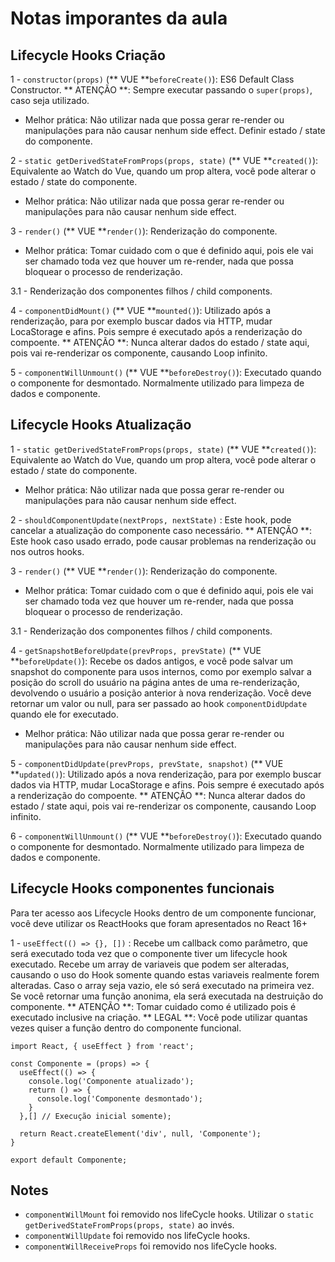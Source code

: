 # Notas imporantes da aula

## Lifecycle Hooks Criação

1 - `constructor(props)` (** VUE **`beforeCreate()`): ES6 Default Class Constructor.
** ATENÇÃO **: Sempre executar passando o `super(props)`, caso seja utilizado.

- Melhor prática: Não utilizar nada que possa gerar re-render ou manipulações para não causar nenhum side effect. Definir estado / state do componente.

2 - `static getDerivedStateFromProps(props, state)` (** VUE **`created()`): Equivalente ao Watch do Vue, quando um prop altera, você pode alterar o estado / state do componente.

- Melhor prática: Não utilizar nada que possa gerar re-render ou manipulações para não causar nenhum side effect.

3 - `render()` (** VUE **`render()`): Renderização do componente.

- Melhor prática: Tomar cuidado com o que é definido aqui, pois ele vai ser chamado toda vez que houver um re-render, nada que possa bloquear o processo de renderização.

3.1 - Renderização dos componentes filhos / child components.

4 - `componentDidMount()` (** VUE **`mounted()`): Utilizado após a renderização, para por exemplo buscar dados via HTTP, mudar LocaStorage e afins. Pois sempre é executado após a renderização do compoente. 
** ATENÇÃO **: Nunca alterar dados do estado / state aqui, pois vai re-renderizar os componente, causando Loop infinito.

5 - `componentWillUnmount()` (** VUE **`beforeDestroy()`): Executado quando o componente for desmontado. Normalmente utilizado para limpeza de dados e componente.

## Lifecycle Hooks Atualização

1 - `static getDerivedStateFromProps(props, state)` (** VUE **`created()`): Equivalente ao Watch do Vue, quando um prop altera, você pode alterar o estado / state do componente.

- Melhor prática: Não utilizar nada que possa gerar re-render ou manipulações para não causar nenhum side effect.

2 - `shouldComponentUpdate(nextProps, nextState)` : Este hook, pode cancelar a atualização do componente caso necessário.
** ATENÇÃO **: Este hook caso usado errado, pode causar problemas na renderização ou nos outros hooks.

3 - `render()` (** VUE **`render()`): Renderização do componente.

- Melhor prática: Tomar cuidado com o que é definido aqui, pois ele vai ser chamado toda vez que houver um re-render, nada que possa bloquear o processo de renderização.

3.1 - Renderização dos componentes filhos / child components.

4 - `getSnapshotBeforeUpdate(prevProps, prevState)` (** VUE **`beforeUpdate()`): Recebe os dados antigos, e você pode salvar um snapshot do componente para usos internos, como por exemplo salvar a posição do scroll do usuário na página antes de uma re-renderização, devolvendo o usuário a posição anterior à nova renderização. Você deve retornar um valor ou null, para ser passado ao hook `componentDidUpdate` quando ele for executado.

- Melhor prática: Não utilizar nada que possa gerar re-render ou manipulações para não causar nenhum side effect.

5 - `componentDidUpdate(prevProps, prevState, snapshot)` (** VUE **`updated()`): Utilizado após a nova renderização, para por exemplo buscar dados via HTTP, mudar LocaStorage e afins. Pois sempre é executado após a renderização do compoente.
** ATENÇÃO **: Nunca alterar dados do estado / state aqui, pois vai re-renderizar os componente, causando Loop infinito.

6 - `componentWillUnmount()` (** VUE **`beforeDestroy()`): Executado quando o componente for desmontado. Normalmente utilizado para limpeza de dados e componente.

## Lifecycle Hooks componentes funcionais
Para ter acesso aos Lifecycle Hooks dentro de um componente funcionar, você deve utilizar os ReactHooks que foram apresentados no React 16+

1 - `useEffect(() => {}, [])` : Recebe um callback como parâmetro, que será executado toda vez que o componente tiver um lifecycle hook executado. Recebe um array de variaveis que podem ser alteradas, causando o uso do Hook somente quando estas variaveis realmente forem alteradas. Caso o array seja vazio, ele só será executado na primeira vez. Se você retornar uma função anonima, ela será executada na destruição do componente.
** ATENÇÃO **: Tomar cuidado como é utilizado pois é executado inclusive na criação.
** LEGAL **: Você pode utilizar quantas vezes quiser a função dentro do componente funcional.

```JS
import React, { useEffect } from 'react';

const Componente = (props) => {
  useEffect(() => {
    console.log('Componente atualizado');
    return () => {
      console.log('Componente desmontado');
    }
  },[] // Execução inicial somente);

  return React.createElement('div', null, 'Componente');
}

export default Componente;

```

## Notes

- `componentWillMount` foi removido nos lifeCycle hooks. Utilizar o `static getDerivedStateFromProps(props, state)` ao invés.
- `componentWillUpdate` foi removido nos lifeCycle hooks.
- `componentWillReceiveProps` foi removido nos lifeCycle hooks.